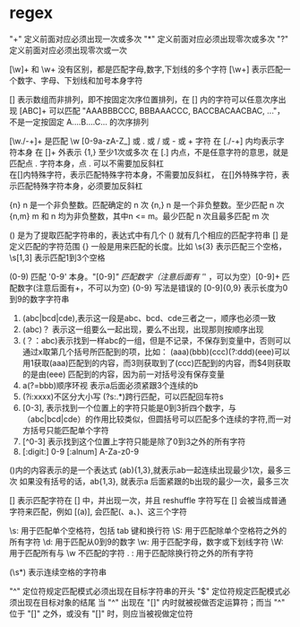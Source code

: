 # regex

"+" 定义前面对应必须出现一次或多次
"*" 定义前面对应必须出现零次或多次
"?" 定义前面对应必须出现零次或一次

[\w]+ 和 \w+ 没有区别，都是匹配字母,数字,下划线的多个字符
[\w+] 表示匹配一个数字、字母、下划线和加号本身字符

[] 表示数组而非排列，即不按固定次序位置排列，在 [] 内的字符可以任意次序出现
[ABC]+ 可以匹配 "AAABBBCCC, BBBAAACCC, BACCBACAACBAC, ..."，不是一定按固定 A....B....C... 的次序排列

[\w./-+]+ 是匹配 \w [0-9a-zA-Z_] 或 . 或 / 或 - 或 + 字符
在 [./-+] 内均表示字符本身
在 []+ 外表示 {1,} 至少1次或多次
在 [.] 内点，不是任意字符的意思，就是匹配点 . 字符本身，点 . 可以不需要加反斜杠 \
在[]内特殊字符，表示匹配特殊字符本身，不需要加反斜杠，
在[]外特殊字符，表示匹配特殊字符本身，必须要加反斜杠

{n} n 是一个非负整数。匹配确定的 n 次
{n,} n 是一个非负整数。至少匹配 n 次
{n,m} m 和 n 均为非负整数，其中n <= m。最少匹配 n 次且最多匹配 m 次

() 是为了提取匹配字符串的，表达式中有几个 () 就有几个相应的匹配字符串
[] 是定义匹配的字符范围
{} 一般是用来匹配的长度。比如 \s{3} 表示匹配三个空格，\s[1,3] 表示匹配1到3个空格

(0-9) 匹配 '0-9' 本身。"[0-9]*" 匹配数字（注意后面有 '*' ，可以为空）[0-9]+ 匹配数字(注意后面有+，不可以为空)
{0-9} 写法是错误的
[0-9]{0,9} 表示长度为0到9的数字字符串

1. (abc|bcd|cde),表示这一段是abc、bcd、cde三者之一，顺序也必须一致
2. (abc)？ 表示这一组要么一起出现，要么不出现，出现那则按顺序出现
3. (？：abc)表示找到一样abc的一组，但是不记录，不保存到变量中，否则可以通过x取第几个括号所匹配到的项，比如：
(aaa)(bbb)(ccc)(?:ddd)(eee)可以用1获取(aaa)匹配到的内容，而3则获取到了(ccc)匹配到的内容，而$4则获取的是由(eee) 匹配到的内容，因为前一对括号没有保存变量
4. a(?=bbb)顺序环视 表示a后面必须紧跟3个连续的b
5. (?i:xxxx)不区分大小写 (?s:.*)跨行匹配，可以匹配回车符s
6. [0-3], 表示找到一个位置上的字符只能是0到3折四个数字，与（abc|bcd|cde）的作用比较类似，但圆括号可以匹配多个连续的字符,而一对方括号只能匹配单个字符
7. [^0-3] 表示找到这个位置上字符只能是除了0到3之外的所有字符
8. [:digit:] 0-9 [:alnum] A-Za-z0-9

()内的内容表示的是一个表达式
(ab){1,3},就表示ab一起连续出现最少1次，最多三次
如果没有括号的话，ab{1,3}, 就表示a 后面紧跟的b出现的最少一次，最多三次

[] 表示匹配字符在 [] 中，并出现一次，并且 reshuffle 字符写在 [] 会被当成普通字符来匹配，例如 [(a)], 会匹配(、a、)、这三个字符

\s: 用于匹配单个空格符，包括 tab 键和换行符
\S: 用于匹配除单个空格符之外的所有字符
\d: 用于匹配从0到9的数字
\w: 用于匹配字母，数字或下划线字符
\W: 用于匹配所有与 \w 不匹配的字符
. : 用于匹配除换行符之外的所有字符

(\s*) 表示连续空格的字符串

"^" 定位符规定匹配模式必须出现在目标字符串的开头
"$" 定位符规定匹配模式必须出现在目标对象的结尾
当 "^" 出现在 "[]" 内时就被视做否定运算符；而当 "^" 位于 "[]" 之外，或没有 "[]" 时，则应当被视做定位符
